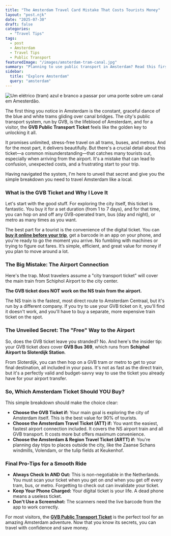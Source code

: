```yaml
---
title: "The Amsterdam Travel Card Mistake That Costs Tourists Money"
layout: "post.njk"
date: "2025-07-30"
draft: false
categories:
  - "Travel Tips"
tags:
  - post
  - Amsterdam
  - Travel Tips
  - Public Transport
featuredImage: "/images/amsterdam-tram-canal.jpg"
summary: "Planning to use public transport in Amsterdam? Read this first. I'm revealing the crucial difference between the GVB ticket and other travel cards—a mistake that could cost you time and money, especially from the airport."
sidebar:
  title: "Explore Amsterdam"
  query: "amsterdam"
---
```


![Um elétrico (tram) azul e branco a passar por uma ponte sobre um canal em Amesterdão.](/images/amsterdam-tram-canal.jpg)

The first thing you notice in Amsterdam is the constant, graceful dance of the blue and white trams gliding over canal bridges. The city's public transport system, run by GVB, is the lifeblood of Amsterdam, and for a visitor, the **GVB Public Transport Ticket** feels like the golden key to unlocking it all.

It promises unlimited, stress-free travel on all trams, buses, and metros. And for the most part, it delivers beautifully. But there's a crucial detail about this ticket—a common misunderstanding—that catches many tourists out, especially when arriving from the airport. It's a mistake that can lead to confusion, unexpected costs, and a frustrating start to your trip.

Having navigated the system, I'm here to unveil that secret and give you the simple breakdown you need to travel Amsterdam like a local.

### What is the GVB Ticket and Why I Love It

Let's start with the good stuff. For exploring the city itself, this ticket is fantastic. You buy it for a set duration (from 1 to 7 days), and for that time, you can hop on and off any GVB-operated tram, bus (day and night), or metro as many times as you want.

The best part for a tourist is the convenience of the digital ticket. You can **[buy it online before your trip](https://www.getyourguide.com/amsterdam-l36/gvb-1-7-day-amsterdam-public-transport-ticket-t97926/?partner_id=PMW7G72&cmp=share_to_earn)**, get a barcode in an app on your phone, and you're ready to go the moment you arrive. No fumbling with machines or trying to figure out fares. It’s simple, efficient, and great value for money if you plan to move around a lot.

<div data-gyg-href="https://widget.getyourguide.com/default/availability.frame" data-gyg-tour-id="97926" data-gyg-locale-code="en-US" data-gyg-currency="USD" data-gyg-widget="availability" data-gyg-variant="horizontal" data-gyg-partner-id="PMW7G72"></div>

### The Big Mistake: The Airport Connection

Here's the trap. Most travelers assume a "city transport ticket" will cover the main train from Schiphol Airport to the city center.

**The GVB ticket does NOT work on the NS train from the airport.**

The NS train is the fastest, most direct route to Amsterdam Centraal, but it's run by a different company. If you try to use your GVB ticket on it, you'll find it doesn't work, and you'll have to buy a separate, more expensive train ticket on the spot.

### The Unveiled Secret: The "Free" Way to the Airport

So, does the GVB ticket leave you stranded? No. And here's the insider tip: your GVB ticket *does* cover **GVB Bus 369**, which runs from **Schiphol Airport to Sloterdijk Station**.

From Sloterdijk, you can then hop on a GVB tram or metro to get to your final destination, all included in your pass. It's not as fast as the direct train, but it's a perfectly valid and budget-savvy way to use the ticket you already have for your airport transfer.

<div data-gyg-href="https://widget.getyourguide.com/default/availability.frame" data-gyg-tour-id="97926" data-gyg-locale-code="en-US" data-gyg-currency="USD" data-gyg-widget="availability" data-gyg-variant="horizontal" data-gyg-partner-id="PMW7G72"></div>

### So, Which Amsterdam Ticket Should YOU Buy?

This simple breakdown should make the choice clear:

*   **Choose the GVB Ticket if:** Your main goal is exploring the city of Amsterdam itself. This is the best value for 90% of tourists.
*   **Choose the Amsterdam Travel Ticket (ATT) if:** You want the easiest, fastest airport connection included. It covers the NS airport train and all GVB transport. It costs more but offers maximum convenience.
*   **Choose the Amsterdam & Region Travel Ticket (ARTT) if:** You're planning day trips to places outside the city, like the Zaanse Schans windmills, Volendam, or the tulip fields at Keukenhof.

### Final Pro-Tips for a Smooth Ride

*   **Always Check In AND Out:** This is non-negotiable in the Netherlands. You must scan your ticket when you get on *and* when you get off every tram, bus, or metro. Forgetting to check out can invalidate your ticket.
*   **Keep Your Phone Charged:** Your digital ticket is your life. A dead phone means a useless ticket.
*   **Don't Use a Screenshot:** The scanners need the live barcode from the app to work correctly.

For most visitors, the **[GVB Public Transport Ticket](https://www.getyourguide.com/amsterdam-l36/gvb-1-7-day-amsterdam-public-transport-ticket-t97926/?partner_id=PMW7G72&cmp=share_to_earn)** is the perfect tool for an amazing Amsterdam adventure. Now that you know its secrets, you can travel with confidence and save money.